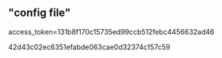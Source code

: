 ## "config file" 

access_token=131b8f170c15735ed99ccb512febc4456632ad46


42d43c02ec6351efabde063cae0d32374c157c59
